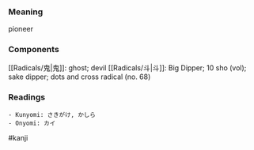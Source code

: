 ### Meaning

pioneer

### Components

[[Radicals/鬼|鬼]]: ghost; devil [[Radicals/斗|斗]]: Big Dipper; 10 sho (vol); sake dipper; dots and cross radical (no. 68)

### Readings

```
- Kunyomi: さきがけ, かしら
- Onyomi: カイ
```

#kanji